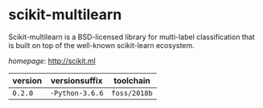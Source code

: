 # scikit-multilearn

Scikit-multilearn is a BSD-licensed library for multi-label classification that is built on top of the well-known scikit-learn ecosystem.

*homepage*: <http://scikit.ml>

version | versionsuffix | toolchain
--------|---------------|----------
``0.2.0`` | ``-Python-3.6.6`` | ``foss/2018b``
